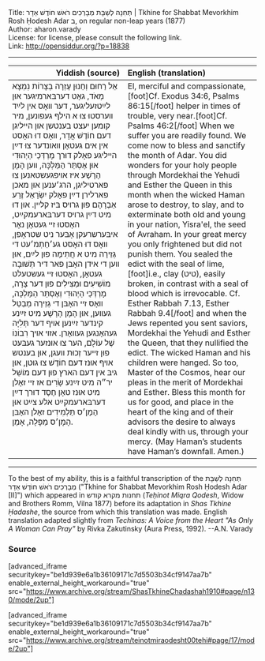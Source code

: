 <html>
<head></head>
<body>
Title: תְּחִנָה לְשַׁבָּת מְבָרְכִים רֹאשׁ חוֹדֶשׁ אַדָר | Tkhine for Shabbat Mevorkhim Rosh Ḥodesh Adar ב, on regular non-leap years (1877)<br />
Author: aharon.varady<br />
License: for license, please consult the following link.<br />
Link: <a href="http://opensiddur.org/?p=18838">http://opensiddur.org/?p=18838</a>
<p />
<hr />

<table style="margin-left: auto;margin-right: auto;" class="draggable">
<thead><tr><th id="x" style="text-align: right;">Yiddish (source)</th><th style="text-align: left;">English (translation)</th></tr></thead>
<tbody>
<tr>
<td style="vertical-align:top;" width="46%">
<div class="yiddish"><span lang="he">
אֵל רַחוּם וְחַנוּן עֶזְרָה בְצָרוֹת נִמְצָא מְאֹד, גאָט דערבּארמיגער אוּן לײַטזעליגער, דער װאָס אין לײַד װערסטוּ צוּ א הילף געפונען, מיר קומען יעצט בענטשן אוּן הײליגן דעם חוֹדֶשׁ אֲדָר, װאָס דוּ האָסט אין אים געטאָן װאונדער צוּ דײַן הײליגע פאָלק דוּרך מָרְדְּכַי הַיְהוּדִי אוּן אֶסְתֵּר הַמַּלְכָּה, װען הָמָן הָרָשָׁע איז אױפגעשטאנען צוּ פארטיליגן, הרג׳ענען אוּן מאכן פארלירן דײַן פאָלק יִשְׂרָאֵל זֶרַע אַבְרָהָם פוּן גרױס בּיז קלײן. אוּן דוּ מיט דײַן גרױס דערבּארעמקײַט, האָסטוּ זײ געטאָן נאָר איבּערשרעקן אָבּער ניט שטראָפן, װאָס דוּ האָסט גע׳חַתְמ׳עט די גְזֵירָה מיט א חֲתִימָה פוּן לײַם, אוּן װען די אידן האָבּן פאר דיר תְּשׁוּבָה געטאָן, האָסטוּ זײ געשטעלט מוֹשִׁיעִים וּמַצִּילִים פוּן דער צָרָה, מָרְדְּכַי הַיְהוּדִי וְאֶסְתֵּר הַמַּלְכָּה, װאָס זײ האָבּן די גְזֵירָה מְבַטֵל געװען, אוּן הָמָן הָרָשָׁע מיט זײַנע קינדער זײַנען אױף דער תְּלִיָּה געהאָנגען געװאָרן. אזױ אױך רִבוֹנוֹ שֶׁל עוֹלָם, הער צוּ אוּנזער געבּעט פוּן זײער זְכוּת וועגן, אוּן בענטש אױף אוּנז דעם חוֹדֶשׁ צוּ גוּטן, אוּן גיבּ אין דעם הארץ פוּן דעם מוֹשֵׁל יר״ה מיט זײַנע שָׂרִים אז זײ זאָלן מיט אוּנז טאָן חֶסֶד דוּרך דײַן דערבּארעמקײַט אלע צײַט אוּן הָמָן׳ס תַּלְמִידִים זאָלן האָבּן הָמָן׳ס מַפָּלָה, אָמֵן.
</span></div></td>

<td style="vertical-align:top;" width="53%"><div class="english">
El, merciful and compassionate,[foot]Cf. Exodus 34:6, Psalms 86:15[/foot] helper in times of trouble, very near.[foot]Cf. Psalms 46:2[/foot] When we suffer you are readily found. We come now to bless and sanctify the month of Adar. You did wonders for your holy people through Mordekhai the Yehudi and Esther the Queen in this month when the wicked Haman arose to destroy, to slay, and to exterminate both old and young in your nation, Yisra'el, the seed of Avraham. In your great mercy you only frightened but did not punish them. You sealed the edict with the seal of lime,[foot]i.e., clay (טיט), easily broken, in contrast with a seal of blood which is irrevocable. Cf. Esther Rabbah 7.13, Esther Rabbah 9.4[/foot] and when the Jews repented you sent saviors, Mordekhai the Yehudi and Esther the Queen, that they nullified the edict. The wicked Haman and his children were hanged. So too, Master of the Cosmos, hear our pleas in the merit of Mordekhai and Esther. Bless this month for us for good, and place in the heart of the king and of their advisors the desire to always deal kindly with us, through your mercy. (May Haman’s students have Haman’s downfall. Amen.)
</div></td></tr>
</tbody></table>

<hr />

To the best of my ability, this is a faithful transcription of the תְּחִנָה לְשַׁבָּת מְבָרְכִים רֹאשׁ חוֺדֶשׁ אַדָר ("Tkhine for Shabbat Mevorkhim Rosh Ḥodesh Adar [II]") which appeared in תחנות מקרא קודש (<em>Teḥinot Miqra Qodesh</em>, Widow and Brothers Romm, Vilna 1877) before its adaptation in <em>Shas Tkhine Ḥadashe</em>, the source from which this translation was made. English translation adapted slightly from <em>Techinas: A Voice from the Heart "As Only A Woman Can Pray"</em> by Rivka Zakutinsky (Aura Press, 1992). --A.N. Varady

<h3>Source</h3>

[advanced_iframe securitykey="be1d939e6a1b36109171c7d5503b34cf9147aa7b" enable_external_height_workaround="true" src="https://www.archive.org/stream/ShasTkhineChadashah1910#page/n130/mode/2up"]

[advanced_iframe securitykey="be1d939e6a1b36109171c7d5503b34cf9147aa7b" enable_external_height_workaround="true" src="https://www.archive.org/stream/teinotmiraodesht00tehi#page/17/mode/2up"]
</body>
</html>